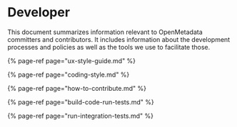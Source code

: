 # Developer

This document summarizes information relevant to OpenMetadata committers and contributors. It includes information about the development processes and policies as well as the tools we use to facilitate those.

{% page-ref page="ux-style-guide.md" %}

{% page-ref page="coding-style.md" %}

{% page-ref page="how-to-contribute.md" %}

{% page-ref page="build-code-run-tests.md" %}

{% page-ref page="run-integration-tests.md" %}



